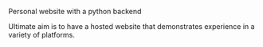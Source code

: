 Personal website with a python backend

Ultimate aim is to have a hosted website that demonstrates experience in a variety of platforms.
